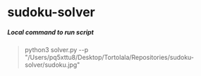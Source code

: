 # sudoku-solver

##### Local command to run script

> python3 solver.py --p "/Users/pq5xttu8/Desktop/Tortolala/Repositories/sudoku-solver/sudoku.jpg"